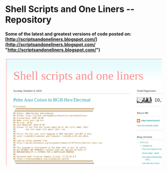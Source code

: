 # Shell Scripts and One Liners -- Repository 

#### Some of the latest and greatest versions of code posted on: [http://scriptsandoneliners.blogspot.com/](http://scriptsandoneliners.blogspot.com/ "http://scriptsandoneliners.blogspot.com/")

![Shellscriptsandoneliners](https://github.com/AdamDanischewski/scriptsandoneliners/blob/assets/shellscriptsandoneliners.png)
